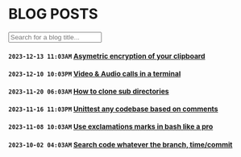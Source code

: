 # BLOG POSTS <small id="blog-count" />

<input type="text" id="inp" placeholder="Search for a blog title..."/>

### `2023-12-13 11:03AM` [Asymetric encryption of your clipboard](/blogs/asymetric-encryption-of-your-clipboard)
### `2023-12-10 10:03PM` [Video & Audio calls in a terminal](/blogs/video-audio-conferencing-in-your-terminal)
### `2023-11-20 06:03AM` [How to clone sub directories](/blogs/how-to-clone-sub-directory-from-a-served-git-repository)
### `2023-11-16 11:03PM` [Unittest any codebase based on comments](/blogs/unittest-any-codebase-with-comments)
### `2023-11-08 10:03AM` [Use exclamations marks in bash like a pro](/blogs/how-to-use-exclamations-marks-in-bash-like-a-pro)
### `2023-10-02 04:03AM` [Search code whatever the branch, time/commit](/blogs/how-to-search-for-code-whatever-branch-time-or-commit)
